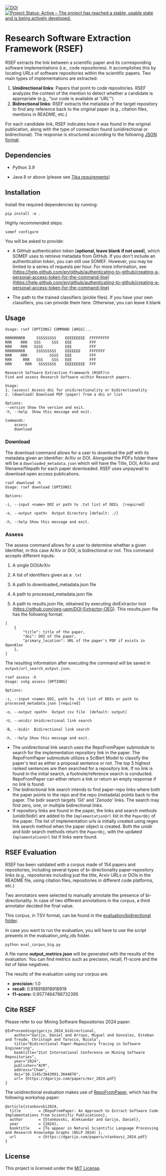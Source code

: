 [![DOI](https://zenodo.org/badge/DOI/10.5281/zenodo.10306762.svg)](https://doi.org/10.5281/zenodo.10306762) [![Project Status: Active – The project has reached a stable, usable state and is being actively developed.](https://www.repostatus.org/badges/latest/active.svg)](https://www.repostatus.org/#active)
  
# Research Software Extraction Framework (RSEF)

RSEF extracts the link between a scientific paper and its corresponding software implementations (i.e., code repositories). It accomplishes this by locating URLs of software repositories within the scientific papers. Two main types of implementations are extracted:
1. **Unidirectional links**: Papers that point to code repositories. RSEF analyzes the context of the mention to detect whether a candidate is appropriate (e.g., "our code is available at 'URL'")
2. **Bidirectional links**: RSEF extracts the metadata of the target repository to find any reference back to the original paper (e.g., citation files, mentions in README, etc.)

For each candidate link, RSEF indicates how it was found in the original publication, along with the type of connection found (unidirectional or bidirectional). The response is structured according to the following [JSON format](doc/JSONs.md).  

## Dependencies

- Python 3.9

- Java 8 or above (please see [Tika requirements](https://pypi.org/project/tika/))

## Installation

Install the required dependencies by running:

```
pip install -e .
```

Highly recommended steps:

```
somef configure
```

You will be asked to provide:

* A GitHub authentication token [**optional, leave blank if not used**], which SOMEF uses to retrieve metadata from GitHub. If you don't include an authentication token, you can still use SOMEF. However, you may be limited to a series of requests per hour. For more information, see [https://help.github.com/en/github/authenticating-to-github/creating-a-personal-access-token-for-the-command-line](https://help.github.com/en/github/authenticating-to-github/creating-a-personal-access-token-for-the-command-line)

* The path to the trained classifiers (pickle files). If you have your own classifiers, you can provide them here. Otherwise, you can leave it blank

  

## Usage

```
Usage: rsef [OPTIONS] COMMAND [ARGS]...

RRRRRRRRR     SSSSSSSSS    EEEEEEEEE  FFFFFFFFF  
RRR    RRR   SSS     SSS   EEE        FFF  
RRR    RRR   SSSS          EEE        FFF
RRRRRRRRR     SSSSSSSSS    EEEEEEE    FFFFFFF  
RRR    RRR          SSSS   EEE        FFF  
RRR     RRR   SSS    SSS   EEE        FFF  
RRR      RRR   SSSSSSSS    EEEEEEEEE  FFF  
  
Research Software Extraction Framework (RSEF)\n
Find and assess Research Software within Research papers.

Usage:
1. (assess) Assess doi for unidirectionality or bidirectionality
2. (download) Download PDF (paper) from a doi or list

Options:
--version Show the version and exit.
-h, --help  Show this message and exit.

Commands:
	assess
	download
```

### Download

The download command allows for a user to download the pdf with its metadata given an Identifier: ArXiv or DOI.  Alongside the PDFs folder there will be a `downloaded_metadata.json` which will have the Title, DOI, ArXiv and filename/filepath for each paper downloaded. RSEF uses unpaywall to download open access publications. 

```
rsef download -h 
Usage: rsef download [OPTIONS]

Options:

-i, --input <name> DOI or path to .txt list of DOIs  [required]

-o, --output <path>  Output Directory [default: ./]

-h, --help Show this message and exit.
```

### Assess

The assess command allows for a user to determine whether a given Identifier, in this case ArXiv or DOI, is bidirectional or not. This command accepts different inputs:

1. A single DOI/ArXiv

2. A list of identifiers given as a ```.txt```

3. A path to downloaded_metadata.json file

4. A path to processed_metadata.json file

5. A path to results.json file, obtained by executing 
doiExtractor tool (https://github.com/oeg-upm/DOI-Extractor-OEG).
This results.json file has the following format:
```
[
    {
        "title": title of the paper,
        "doi": DOI of the paper,
        "primary_location": URL of the paper's PDF if exists in OpenAlex
    },
]
```
The resulting information after executing the command will be saved in ```output/url_search_output.json```.


```text
rsef assess -h
Usage: sskg assess [OPTIONS]

Options:

-i, --input <name> DOI, path to .txt list of DOIs or path to processed_metadata.json [required]

-o, --output <path>  Output csv file  [default: output]

-U, --unidir Unidirectional link search

-B, --bidir  Bidirectional link search

-h, --help Show this message and exit.
```

- The unidirectional link search uses the RepoFromPaper submodule to search for the implementation repository link in the paper. The RepoFromPaper submodule utilizes a SciBert Model to classify the paper's text as either a proposal sentence or not. The top 5 highest ranked sentences are then searched for a repository link. If no link is found in the initial search, a footnote/reference search is conducted. RepoFromPaper can either return a link or return an empty response if no link is found.
- The bidirectional link search intends to find paper-repo links where both the paper points to the repo and the repo (metadata) points back to the paper. The bidir search targets 'Git' and 'Zenodo' links. The search may find zero, one, or multiple bidirectional links. 
- If repository links are found in the paper, the links and search methods (unidir/bidir) are added to the `ImplementationUrl` list in the `PaperObj` of the paper. The list of implementation urls is initially created using regex link search method when the paper object is created. Both the unidir and bidir search methods return the `PaperObj`, with the updated `ImplementationUrl` list if links were found.


<!--
### Prediction

For assessment of the program against its corpus. The corpus can be found within [corpus.csv](./predicition/corpus.csv) and the f1 score obtained bidirectional:  [corpus_eval_bidir.json](./predicition/corpus_eval_bidir.json) and the same for the unidirectional (_unidir)
-->


## RSEF Evaluation

RSEF has been validated with a corpus made of 154 papers and repositories, including  several types of bi-directionality paper-repository links (e.g., repositories including just the title, Arxiv URLs or DOIs in the README file, using citation files, repositories in different code platforms, etc.)

Two annotators were selected to manually annotate the presence of bi-directionality. In case of two different annotations in the corpus, a third annotator decided the final value.

This corpus, in TSV format, can be found in the [evaluation/bidirectional folder](https://github.com/SoftwareUnderstanding/RSEF/blob/main/evaluation/bidirectional/corpus.tsv).

In case you want to run the evaluation, you will have to use the script presents in the evaluation_only_ids folder.
  
```
python eval_corpus_big.py
```

A file name **output_metrics.json** will be generated with the results of the evaluation. You can find metrics such as precision, recall, f1-score and the list of false negatives.

The results of the evaluation using our corpus are:
- **precision:** 1.0
- **recall:** 0.918918918918919
- **f1-score:** 0.9577464788732395

## Cite RSEF
Please refer to our Mining Software Repositories 2024 paper:
```
@InProceedings{garijo_2024_bidirectional,
    author="Garijo, Daniel and Arroyo, Miguel and Gonzalez, Esteban and Treude, Christoph and Tarocco, Nicola",
    title="Bidirectional Paper-Repository Tracing in Software Engineering",
    booktitle="21st International Conference on Mining Software Repositories",
    year="2024",
    publisher="ACM",
    address="Cham",
    doi="10.1145/3643991.3644876",
    url= {https://dgarijo.com/papers/msr_2024.pdf}
}
```
The unidirectional evaluation makes use of [RepoFromPaper](https://github.com/StankovskiA/RepoFromPaper), which has the following workshop paper:
```
@article{stankovski2024,
  title		   = {RepoFromPaper: An Approach to Extract Software Code Implementations from Scientific Publications},
  author	   = {Stankovski, Aleksandar and Garijo, Daniel},
  year         = {2024},
  booktitle    = {To appear in Natural Scientific Language Processing and Research Knowledge Graphs (NSLP 2024) },
  url          = {https://dgarijo.com/papers/stankovsi_2024.pdf}
}
```

## License

This project is licensed under the [MIT License](LICENSE).  
